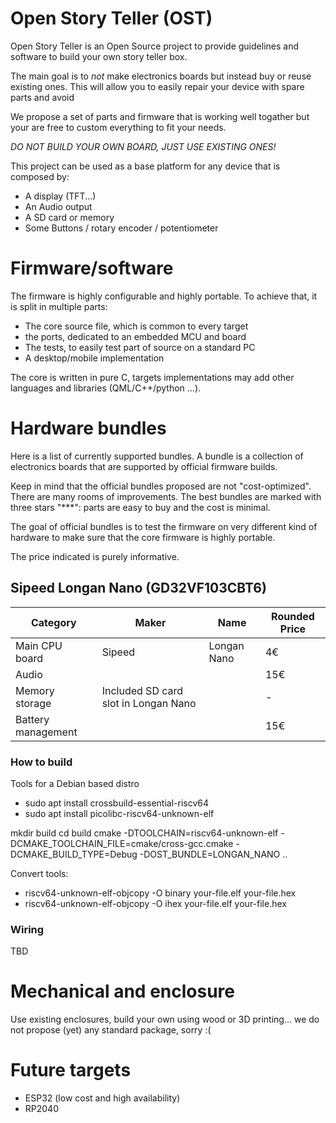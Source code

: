 # Open Story Teller (OST)

Open Story Teller is an Open Source project to provide guidelines and software to build your own story teller box. 

The main goal is to *not* make electronics boards but instead buy or reuse existing ones. This will allow you to easily repair your device with spare parts and avoid 

We propose a set of parts and firmware that is working well togather but your are free to custom everything to fit your needs.

*DO NOT BUILD YOUR OWN BOARD, JUST USE EXISTING ONES!*

This project can be used as a base platform for any device that is composed by:
- A display (TFT...)
- An Audio output
- A SD card or memory
- Some Buttons / rotary encoder / potentiometer

# Firmware/software

The firmware is highly configurable and highly portable. To achieve that, it is split in multiple parts:
- The core source file, which is common to every target
- the ports, dedicated to an embedded MCU and board
- The tests, to easily test part of source on a standard PC
- A desktop/mobile implementation

The core is written in pure C, targets implementations may add other languages and libraries (QML/C++/python ...).

# Hardware bundles

Here is a list of currently supported bundles. A bundle is a collection of electronics boards that are supported by official firmware builds.

Keep in mind that the official bundles proposed are not "cost-optimized". There are many rooms of improvements. The best bundles are marked with three stars "***": parts are easy to buy and the cost is minimal.

The goal of official bundles is to test the firmware on very different kind of hardware to make sure that the core firmware is highly portable.

The price indicated is purely informative.

## Sipeed Longan Nano (GD32VF103CBT6)

| Category | Maker |  Name  | Rounded Price |
|---|---|---|---|
|Main CPU board      | Sipeed       | Longan Nano    |  4€  |
| Audio              |              |                |  15€ |
| Memory storage     | Included SD card slot in Longan Nano |                |  -   |
| Battery management |              |                |  15€ |

### How to build

Tools for a Debian based distro

- sudo apt install crossbuild-essential-riscv64
- sudo apt install picolibc-riscv64-unknown-elf
  
mkdir build
cd build
cmake -DTOOLCHAIN=riscv64-unknown-elf -DCMAKE_TOOLCHAIN_FILE=cmake/cross-gcc.cmake  -DCMAKE_BUILD_TYPE=Debug -DOST_BUNDLE=LONGAN_NANO ..

Convert tools:

- riscv64-unknown-elf-objcopy -O binary your-file.elf your-file.hex
- riscv64-unknown-elf-objcopy -O ihex your-file.elf your-file.hex

### Wiring

TBD

# Mechanical and enclosure

Use existing enclosures, build your own using wood or 3D printing... we do not propose (yet) any standard package, sorry :(

# Future targets

- ESP32 (low cost and  high availability)
- RP2040

